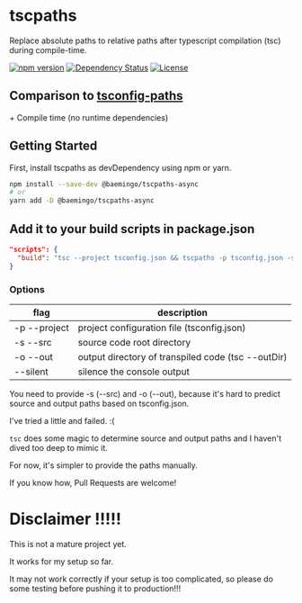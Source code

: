 # tscpaths
Replace absolute paths to relative paths after typescript compilation (tsc) during compile-time.

[![npm version](https://badge.fury.io/js/tscpaths.svg)](https://badge.fury.io/js/tscpaths)
[![Dependency Status](https://david-dm.org/joonhocho/tscpaths.svg)](https://david-dm.org/joonhocho/tscpaths)
[![License](http://img.shields.io/:license-mit-blue.svg)](http://doge.mit-license.org)

## Comparison to [tsconfig-paths](https://github.com/dividab/tsconfig-paths)
\+ Compile time (no runtime dependencies)

## Getting Started
First, install tscpaths as devDependency using npm or yarn.

```sh
npm install --save-dev @baemingo/tscpaths-async
# or
yarn add -D @baemingo/tscpaths-async
```

## Add it to your build scripts in package.json
```json
"scripts": {
  "build": "tsc --project tsconfig.json && tscpaths -p tsconfig.json -s ./src -o ./out",
}
```

### Options
| flag         | description                                        |
| ------------ | -------------------------------------------------- |
| -p --project | project configuration file (tsconfig.json)         |
| -s --src     | source code root directory                         |
| -o --out     | output directory of transpiled code (tsc --outDir) |
| --silent     | silence the console output                         |

You need to provide -s (--src) and -o (--out), because it's hard to predict source and output paths based on tsconfig.json.

I've tried a little and failed. :(

`tsc` does some magic to determine source and output paths and I haven't dived too deep to mimic it.

For now, it's simpler to provide the paths manually.

If you know how, Pull Requests are welcome!


# Disclaimer !!!!!
This is not a mature project yet.

It works for my setup so far.

It may not work correctly if your setup is too complicated, so please do some testing before pushing it to production!!!
